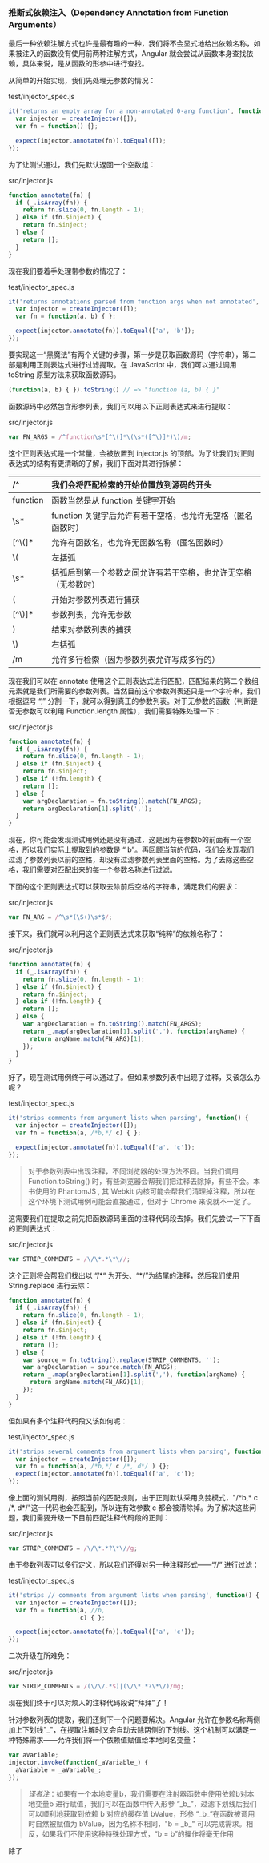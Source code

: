 ### 推断式依赖注入（Dependency Annotation from Function Arguments）

最后一种依赖注解方式也许是最有趣的一种，我们将不会显式地给出依赖名称，如果被注入的函数没有使用前两种注解方式，Angular 就会尝试从函数本身查找依赖，具体来说，是从函数的形参中进行查找。

从简单的开始实现，我们先处理无参数的情况：

test/injector\_spec.js

```js
it('returns an empty array for a non-annotated 0-arg function', function() {
  var injector = createInjector([]);
  var fn = function() {};

  expect(injector.annotate(fn)).toEqual([]);
});
```

为了让测试通过，我们先默认返回一个空数组：

src/injector.js

```js
function annotate(fn) {
  if (_.isArray(fn)) {
    return fn.slice(0, fn.length - 1);
  } else if (fn.$inject) {
    return fn.$inject;
  } else {
    return [];
  }
}
```

现在我们要着手处理带参数的情况了：

test/injector\_spec.js

```js
it('returns annotations parsed from function args when not annotated', function() {
  var injector = createInjector([]);
  var fn = function(a, b) { };

  expect(injector.annotate(fn)).toEqual(['a', 'b']);
});
```

要实现这一“黑魔法”有两个关键的步骤，第一步是获取函数源码（字符串），第二部是利用正则表达式进行过滤提取。在 JavaScript 中，我们可以通过调用 toString 原型方法来获取函数源码。

```js
(function(a, b) { }).toString() // => "function (a, b) { }"
```

函数源码中必然包含形参列表，我们可以用以下正则表达式来进行提取：

src/injector.js

```js
var FN_ARGS = /^function\s*[^\(]*\(\s*([^\)]*)\)/m;
```

这个正则表达式是一个常量，会被放置到 injector.js 的顶部。为了让我们对正则表达式的结构有更清晰的了解，我们下面对其进行拆解：

| /^ | 我们会将匹配检索的开始位置放到源码的开头 |
| :--- | :--- |
| function | 函数当然是从 function 关键字开始 |
| \s\* | function 关键字后允许有若干空格，也允许无空格（匿名函数时） |
| \[^\\(\]\* | 允许有函数名，也允许无函数名称（匿名函数时） |
| \\( | 左括弧 |
| \s\* | 括弧后到第一个参数之间允许有若干空格，也允许无空格（无参数时） |
| \( | 开始对参数列表进行捕获 |
| \[^\\)\]\* | 参数列表，允许无参数 |
| \) | 结束对参数列表的捕获 |
| \\) | 右括弧 |
| /m | 允许多行检索（因为参数列表允许写成多行的） |

现在我们可以在 annotate 使用这个正则表达式进行匹配，匹配结果的第二个数组元素就是我们所需要的参数列表。当然目前这个参数列表还只是一个字符串，我们根据逗号 “,” 分割一下，就可以得到真正的参数列表。对于无参数的函数（判断是否无参数可以利用 Function.length 属性），我们需要特殊处理一下：

src/injector.js

```js
function annotate(fn) {
  if (_.isArray(fn)) {
    return fn.slice(0, fn.length - 1);
  } else if (fn.$inject) {
    return fn.$inject;
  } else if (!fn.length) {
    return [];
  } else {
    var argDeclaration = fn.toString().match(FN_ARGS);
    return argDeclaration[1].split(',');
  }
}
```

现在，你可能会发现测试用例还是没有通过，这是因为在参数b的前面有一个空格，所以我们实际上提取到的参数是 “ b”。再回顾当前的代码，我们会发现我们过滤了参数列表以前的空格，却没有过滤参数列表里面的空格。为了去除这些空格，我们需要对匹配出来的每一个参数名称进行过滤。

下面的这个正则表达式可以获取去除前后空格的字符串，满足我们的要求：

src/injector.js

```js
var FN_ARG = /^\s*(\S+)\s*$/;
```

接下来，我们就可以利用这个正则表达式来获取“纯粹”的依赖名称了：

src/injector.js

```js
function annotate(fn) {
  if (_.isArray(fn)) {
    return fn.slice(0, fn.length - 1);
  } else if (fn.$inject) {
    return fn.$inject;
  } else if (!fn.length) {
    return [];
  } else {
    var argDeclaration = fn.toString().match(FN_ARGS);
    return _.map(argDeclaration[1].split(','), function(argName) {
      return argName.match(FN_ARG)[1];
    });
  }
}
```

好了，现在测试用例终于可以通过了。但如果参数列表中出现了注释，又该怎么办呢？

test/injector\_spec.js

```js
it('strips comments from argument lists when parsing', function() {
  var injector = createInjector([]);
  var fn = function(a, /*b,*/ c) { };

  expect(injector.annotate(fn)).toEqual(['a', 'c']);
});
```

> 对于参数列表中出现注释，不同浏览器的处理方法不同。当我们调用 Function.toString\(\) 时，有些浏览器会帮我们把注释去除掉，有些不会。本书使用的 PhantomJS , 其 Webkit 内核可能会帮我们清理掉注释，所以在这个环境下测试用例可能会直接通过，但对于 Chrome 来说就不一定了。

这需要我们在提取之前先把函数源码里面的注释代码段去掉。我们先尝试一下下面的正则表达式：

src/injector.js

```js
var STRIP_COMMENTS = /\/\*.*\*\//;
```

这个正则将会帮我们找出以 “/\*“ 为开头、“\*/”为结尾的注释，然后我们使用 String.replace 进行去除：

```js
function annotate(fn) {
  if (_.isArray(fn)) {
    return fn.slice(0, fn.length - 1);
  } else if (fn.$inject) {
    return fn.$inject;
  } else if (!fn.length) {
    return [];
  } else {
    var source = fn.toString().replace(STRIP_COMMENTS, '');
    var argDeclaration = source.match(FN_ARGS);
    return _.map(argDeclaration[1].split(','), function(argName) {
      return argName.match(FN_ARG)[1];
    });
  }
}
```

但如果有多个注释代码段又该如何呢：

test/injector\_spec.js

```js
it('strips several comments from argument lists when parsing', function() {
  var injector = createInjector([]);
  var fn = function(a, /*b,*/ c /*, d*/ ) {};
  expect(injector.annotate(fn)).toEqual(['a', 'c']);
});
```

像上面的测试用例，按照当前的匹配规则，由于正则默认采用贪婪模式，"/\*b,\* c /\*, d\*/"这一代码也会匹配到，所以连有效参数 c 都会被清除掉。为了解决这些问题，我们需要升级一下目前匹配注释代码段的正则：

src/injector.js

```js
var STRIP_COMMENTS = /\/\*.*?\*\//g;
```

由于参数列表可以多行定义，所以我们还得对另一种注释形式——“//” 进行过滤：

test/injector\_spec.js

```js
it('strips // comments from argument lists when parsing', function() {
  var injector = createInjector([]);
  var fn = function(a, //b,
                    c) { };

  expect(injector.annotate(fn)).toEqual(['a', 'c']);
});
```

二次升级在所难免：

src/injector.js

```js
var STRIP_COMMENTS = /(\/\/.*$)|(\/\*.*?\*\/)/mg;
```

现在我们终于可以对烦人的注释代码段说“拜拜”了！

针对参数列表的提取，我们还剩下一个问题要解决。Angular 允许在参数名称两侧加上下划线"\_"，在提取注解时又会自动去除两侧的下划线。这个机制可以满足一种特殊需求——允许我们将一个依赖值赋值给本地同名变量：

```js
var aVariable;
injector.invoke(function(_aVariable_) {
  aVariable = _aVariable_;
});
```

> _译者注_：如果有一个本地变量b，我们需要在注射器函数中使用依赖b对本地变量b 进行赋值，我们可以在函数中传入形参 “\_b\_”，过滤下划线后我们可以顺利地获取到依赖 b 对应的缓存值 bValue，形参 “\_b\_”在函数被调用时自然被赋值为 bValue，因为名称不相同，"b = \_b\_" 可以完成需求。相反，如果我们不使用这种特殊处理方式，“b = b”的操作将毫无作用

除了

